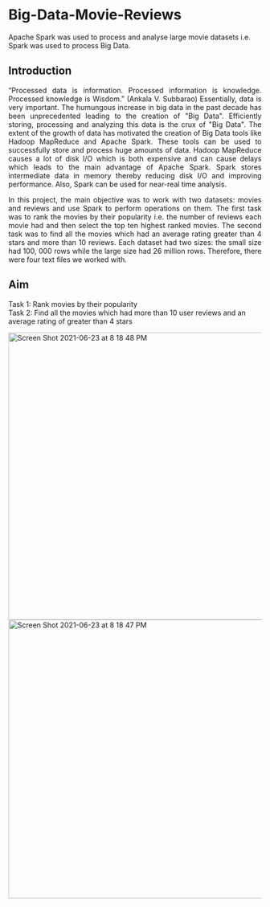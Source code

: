 # Big-Data-Movie-Reviews
Apache Spark was used to process and analyse large movie datasets i.e. Spark was used to process Big Data.

## Introduction

<p align = "justify">
“Processed data is information. Processed information is knowledge. Processed knowledge is Wisdom.” (Ankala V. Subbarao) Essentially, data is very important. The humungous increase in big data in the past decade has been unprecedented leading to the creation of "Big Data". Efficiently storing, processing and analyzing this data is the crux of "Big Data". The extent of the growth of data has motivated the creation of Big Data tools like Hadoop MapReduce and Apache Spark. These tools can be used to successfully store and process huge amounts of data. Hadoop MapReduce causes a lot of disk I/O which is both expensive and can cause delays which leads to the main advantage of Apache Spark. Spark stores intermediate data in memory thereby reducing disk I/O and improving performance. Also, Spark can be used for near-real time analysis. </p>

<p align = "justify">
In this project, the main objective was to work with two datasets: movies and reviews and use Spark to perform operations on them. The first task was to rank the movies by their popularity i.e. the number of reviews each movie had and then select the top ten highest ranked movies. The second task was to find all the movies which had an average rating greater than 4 stars and more than 10 reviews. Each dataset had two sizes: the small size had 100, 000 rows while the large size had 26 million rows. Therefore, there were four text files we worked with. </p>

## Aim

Task 1: Rank movies by their popularity <br>
Task 2: Find all the movies which had more than 10 user reviews and an average rating of greater than 4 stars

<img width="572" alt="Screen Shot 2021-06-23 at 8 18 48 PM" src="https://user-images.githubusercontent.com/32781544/123133016-2de6f300-d404-11eb-8dd1-51c5c572c0d7.png">

<img width="555" alt="Screen Shot 2021-06-23 at 8 18 47 PM" src="https://user-images.githubusercontent.com/32781544/123132967-24f62180-d404-11eb-84c8-a4afa33d8d59.png">
